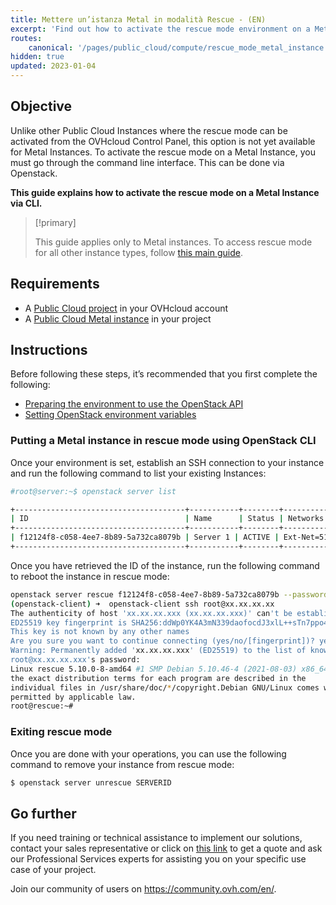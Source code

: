```yaml
---
title: Mettere un’istanza Metal in modalità Rescue - (EN)
excerpt: 'Find out how to activate the rescue mode environment on a Metal Instance'
routes:
    canonical: '/pages/public_cloud/compute/rescue_mode_metal_instance'
hidden: true
updated: 2023-01-04
---
```



## Objective

Unlike other Public Cloud Instances where the rescue mode can be activated from the OVHcloud Control Panel, this option is not yet available for Metal Instances. To activate the rescue mode on a Metal Instance, you must go through the command line interface. This can be done via Openstack.

**This guide explains how to activate the rescue mode on a Metal Instance via CLI.**

> [!primary]
>
> This guide applies only to Metal instances. To access rescue mode for all other instance types, follow [this main guide](/pages/public_cloud/compute/put_an_instance_in_rescue_mode).

## Requirements

- A [Public Cloud project](https://www.ovhcloud.com/it/public-cloud/) in your OVHcloud account
- A [Public Cloud Metal instance](/pages/public_cloud/compute/public-cloud-first-steps) in your project

## Instructions

Before following these steps, it’s recommended that you first complete the following:

- [Preparing the environment to use the OpenStack API](/pages/public_cloud/compute/prepare_the_environment_for_using_the_openstack_api)
- [Setting OpenStack environment variables](/pages/public_cloud/compute/loading_openstack_environment_variables)

### Putting a Metal instance in rescue mode using OpenStack CLI

Once your environment is set, establish an SSH connection to your instance and run the following command to list your existing Instances:

```bash
#root@server:~$ openstack server list

+--------------------------------------+-----------+--------+--------------------------------------------------+--------------+
| ID                                   | Name      | Status | Networks                                         | Image Name   |
+--------------------------------------+-----------+--------+--------------------------------------------------+--------------+
| f12124f8-c058-4ee7-8b89-5a732ca8079b | Server 1 | ACTIVE | Ext-Net=51.xxx.xxx.xxx, 2001:41d0:xxx:xxxx::xxxx | Ubuntu 21.04 |
+--------------------------------------+-----------+--------+--------------------------------------------------+--------------+
``` 

Once you have retrieved the ID of the instance, run the following command to reboot the instance in rescue mode:

```bash
openstack server rescue f12124f8-c058-4ee7-8b89-5a732ca8079b --password "csdsdf6dKcj5"
(openstack-client) ➜  openstack-client ssh root@xx.xx.xx.xx
The authenticity of host 'xx.xx.xx.xxx (xx.xx.xx.xxx)' can't be established.
ED25519 key fingerprint is SHA256:ddWp0YK4A3mN339daofocdJ3xlL++sTn7ppo4Lz4Ju0.
This key is not known by any other names
Are you sure you want to continue connecting (yes/no/[fingerprint])? yes
Warning: Permanently added 'xx.xx.xx.xxx' (ED25519) to the list of known hosts.
root@xx.xx.xx.xxx's password:
Linux rescue 5.10.0-8-amd64 #1 SMP Debian 5.10.46-4 (2021-08-03) x86_64The programs included with the Debian GNU/Linux system are free software;
the exact distribution terms for each program are described in the
individual files in /usr/share/doc/*/copyright.Debian GNU/Linux comes with ABSOLUTELY NO WARRANTY, to the extent
permitted by applicable law.
root@rescue:~# 
```

### Exiting rescue mode

Once you are done with your operations, you can use the following command to remove your instance from rescue mode:

```bash
$ openstack server unrescue SERVERID
```

## Go further

If you need training or technical assistance to implement our solutions, contact your sales representative or click on [this link](https://www.ovhcloud.com/it/professional-services/) to get a quote and ask our Professional Services experts for assisting you on your specific use case of your project.

Join our community of users on <https://community.ovh.com/en/>.